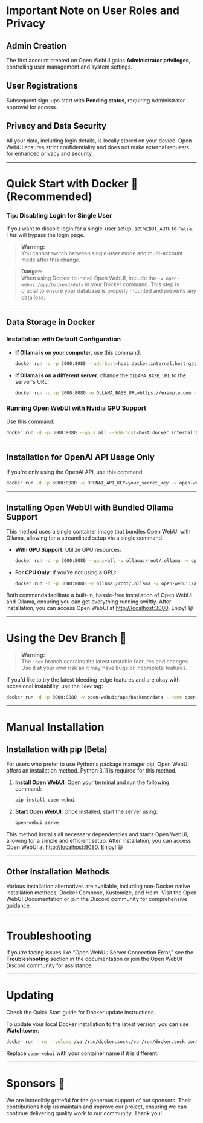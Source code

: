 # Important Note on User Roles and Privacy

## Admin Creation
The first account created on Open WebUI gains **Administrator privileges**, controlling user management and system settings.

## User Registrations
Subsequent sign-ups start with **Pending status**, requiring Administrator approval for access.

## Privacy and Data Security
All your data, including login details, is locally stored on your device. Open WebUI ensures strict confidentiality and does not make external requests for enhanced privacy and security.

---

# Quick Start with Docker 🐳 (Recommended)

### Tip: Disabling Login for Single User
If you want to disable login for a single-user setup, set `WEBUI_AUTH` to `False`. This will bypass the login page.

> **Warning:**  
> You cannot switch between single-user mode and multi-account mode after this change.

> **Danger:**  
> When using Docker to install Open WebUI, include the `-v open-webui:/app/backend/data` in your Docker command. This step is crucial to ensure your database is properly mounted and prevents any data loss.

---

## Data Storage in Docker

### Installation with Default Configuration
- **If Ollama is on your computer**, use this command:

  ```bash
  docker run -d -p 3000:8080 --add-host=host.docker.internal:host-gateway -v open-webui:/app/backend/data --name open-webui --restart always ghcr.io/open-webui/open-webui:main
  ```

- **If Ollama is on a different server**, change the `OLLAMA_BASE_URL` to the server's URL:

  ```bash
  docker run -d -p 3000:8080 -e OLLAMA_BASE_URL=https://example.com -v open-webui:/app/backend/data --name open-webui --restart always ghcr.io/open-webui/open-webui:main
  ```

### Running Open WebUI with Nvidia GPU Support
Use this command:

```bash
docker run -d -p 3000:8080 --gpus all --add-host=host.docker.internal:host-gateway -v open-webui:/app/backend/data --name open-webui --restart always ghcr.io/open-webui/open-webui:cuda
```

---

## Installation for OpenAI API Usage Only
If you're only using the OpenAI API, use this command:

```bash
docker run -d -p 3000:8080 -e OPENAI_API_KEY=your_secret_key -v open-webui:/app/backend/data --name open-webui --restart always ghcr.io/open-webui/open-webui:main
```

---

## Installing Open WebUI with Bundled Ollama Support

This method uses a single container image that bundles Open WebUI with Ollama, allowing for a streamlined setup via a single command.

- **With GPU Support**: Utilize GPU resources:

  ```bash
  docker run -d -p 3000:8080 --gpus=all -v ollama:/root/.ollama -v open-webui:/app/backend/data --name open-webui --restart always ghcr.io/open-webui/open-webui:ollama
  ```

- **For CPU Only**: If you're not using a GPU:

  ```bash
  docker run -d -p 3000:8080 -v ollama:/root/.ollama -v open-webui:/app/backend/data --name open-webui --restart always ghcr.io/open-webui/open-webui:ollama
  ```

Both commands facilitate a built-in, hassle-free installation of Open WebUI and Ollama, ensuring you can get everything running swiftly. After installation, you can access Open WebUI at [http://localhost:3000](http://localhost:3000). Enjoy! 😄

---

# Using the Dev Branch 🌙

> **Warning:**  
> The `:dev` branch contains the latest unstable features and changes. Use it at your own risk as it may have bugs or incomplete features.

If you'd like to try the latest bleeding-edge features and are okay with occasional instability, use the `:dev` tag:

```bash
docker run -d -p 3000:8080 -v open-webui:/app/backend/data --name open-webui --restart always ghcr.io/open-webui/open-webui:dev
```

---

# Manual Installation

## Installation with pip (Beta)
For users who prefer to use Python's package manager pip, Open WebUI offers an installation method. Python 3.11 is required for this method.

1. **Install Open WebUI**: Open your terminal and run the following command:

   ```bash
   pip install open-webui
   ```

2. **Start Open WebUI**: Once installed, start the server using:

   ```bash
   open-webui serve
   ```

This method installs all necessary dependencies and starts Open WebUI, allowing for a simple and efficient setup. After installation, you can access Open WebUI at [http://localhost:8080](http://localhost:8080). Enjoy! 😄

---

## Other Installation Methods
Various installation alternatives are available, including non-Docker native installation methods, Docker Compose, Kustomize, and Helm. Visit the Open WebUI Documentation or join the Discord community for comprehensive guidance.

---

# Troubleshooting
If you're facing issues like "Open WebUI: Server Connection Error," see the **Troubleshooting** section in the documentation or join the Open WebUI Discord community for assistance.

---

# Updating
Check the Quick Start guide for Docker update instructions.

To update your local Docker installation to the latest version, you can use **Watchtower**:

```bash
docker run --rm --volume /var/run/docker.sock:/var/run/docker.sock containrrr/watchtower --run-once open-webui
```

Replace `open-webui` with your container name if it is different.

---

# Sponsors 🙌
We are incredibly grateful for the generous support of our sponsors. Their contributions help us maintain and improve our project, ensuring we can continue delivering quality work to our community. Thank you!


